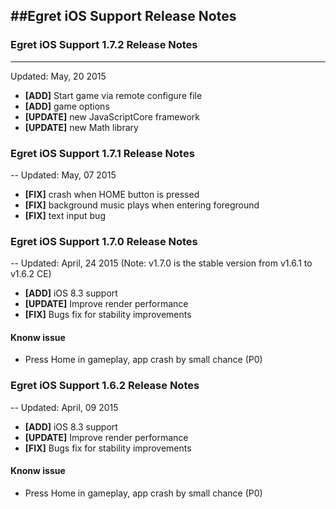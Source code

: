 ##Egret iOS Support Release Notes
---

### Egret iOS Support 1.7.2 Release Notes
---
Updated: May, 20 2015
- **[ADD]** Start game via remote configure file
- **[ADD]** game options
- **[UPDATE]** new JavaScriptCore framework
- **[UPDATE]** new Math library

### Egret iOS Support 1.7.1 Release Notes
--
Updated: May, 07 2015
- **[FIX]** crash when HOME button is pressed
- **[FIX]** background music plays when entering foreground
- **[FIX]** text input bug

### Egret iOS Support 1.7.0 Release Notes
--
Updated: April, 24 2015
(Note: v1.7.0 is the stable version from v1.6.1 to v1.6.2 CE)
- **[ADD]** iOS 8.3 support
- **[UPDATE]** Improve render performance
- **[FIX]** Bugs fix for stability improvements

#### Knonw issue
- Press Home in gameplay, app crash by small chance (P0)

### Egret iOS Support 1.6.2 Release Notes
--
Updated: April, 09 2015
- **[ADD]** iOS 8.3 support
- **[UPDATE]** Improve render performance
- **[FIX]** Bugs fix for stability improvements

#### Knonw issue
- Press Home in gameplay, app crash by small chance (P0)
